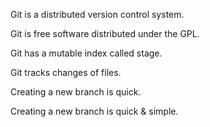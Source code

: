 Git is a distributed version control system.

Git is free software distributed under the GPL.

Git has a mutable index called stage.

Git tracks changes of files.

Creating a new branch is quick.

Creating a new branch is quick & simple.
